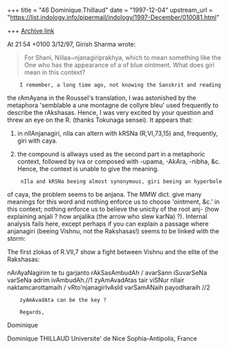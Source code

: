 +++
title = "46 Dominique.Thillaud"
date = "1997-12-04"
upstream_url = "https://list.indology.info/pipermail/indology/1997-December/010081.html"

+++
[Archive link](https://list.indology.info/pipermail/indology/1997-December/010081.html)

At 21:54 +0100 3/12/97, Girish Sharma wrote:
>For Shani, Niilaa~njanagiriprakhya, which to
>mean something like the One who has the appearance
>of a <giri> of blue ointment.  What does giri
>mean in this context?

        I remember, a long time ago, not knowing the Sanskrit and reading
the rAmAyana in the Roussel's translation, I was astonished by the
metaphora 'semblable a une montagne de collyre bleu' used frequently to
describe the rAkshasas.
        Hence, I was very excited by your question and threw an eye on the
R. (thanks Tokunaga sensei).
        It appears that:
1) in nIlAnjanagiri, nIla can altern with kRSNa (R,VI,73,15) and,
frequently, giri with caya.
2) the compound is allways used as the second part in a metaphoric context,
followed by iva or composed with -upama, -AkAra, -nibha, &c. Hence, the
context is unable to give the meaning.

        nIla and kRSNa beeing almost synonymous, giri beeing an hyperbole
of caya, the problem seems to be anjana.
        The MMW dict. give many meanings for this word and nothing enforce
us to choose 'ointment, &c.' in this context; nothing enforce us to believe
the unicity of the root anj- (how explaining anjali ? how anjalika (the
arrow who slew karNa) ?).
        Internal analysis fails here, except perhaps if you can explain a
passage where anjanagiri (beeing Vishnu, not the Rakshasas!) seems to be
linked with the storm:

The first zlokas of R.VII,7 show a fight between Vishnu and the elite of
the Rakshasas:

nArAyaNagirim te tu garjanto rAkSasAmbudAh /
avarSann iSuvarSeNa varSeNa adrim ivAmbudAh.//1
zyAmAvadAtas tair viSNur nIlair naktamcarottamaih /
vRto'njanagirIvAsId varSamANaih payodharaih //2

        zyAmAvadAta can be the key ?

        Regards,
Dominique

Dominique THILLAUD
Universite' de Nice Sophia-Antipolis, France



